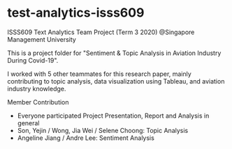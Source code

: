 # test-analytics-isss609
ISSS609 Text Analytics Team Project (Term 3 2020) @Singapore Management University

This is a project folder for "Sentiment & Topic Analysis in Aviation Industry During Covid-19".

I worked with 5 other teammates for this research paper, mainly contributing to topic analysis, data visualization using Tableau, and aviation industry knowledge.

Member Contribution
- Everyone participated Project Presentation, Report and Analysis in general
- Son, Yejin / Wong, Jia Wei / Selene Choong: Topic Analysis
- Angeline Jiang / Andre Lee: Sentiment Analysis
